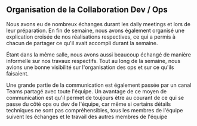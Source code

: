 ## Organisation de la Collaboration Dev / Ops

Nous avons eu de nombreux échanges durant les daily meetings et lors de leur
préparation. En fin de semaine, nous avons également organisé une explication
croisée de nos réalisations respectives, ce qui a permis à chacun de partager ce
qu'il avait accompli durant la semaine.

Étant dans la même salle, nous avons aussi beaucoup échangé de manière
informelle sur nos travaux respectifs. Tout au long de la semaine, nous avions
une bonne visibilité sur l'organisation des ops et sur ce qu'ils faisaient.

Une grande partie de la communication est également passée par un canal Teams
partagé avec toute l'équipe. Un avantage de ce moyen de communication est qu'il
permet de toujours être au courant de ce qui se passe du côté ops ou dev de
l'équipe, car même si certains détails techniques ne sont pas compréhensibles,
tous les membres de l'équipe suivent les échanges et le travail des autres
membres de l'équipe
